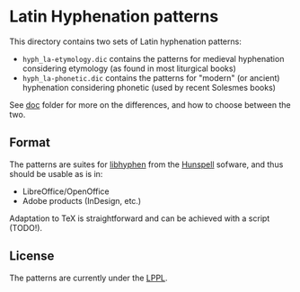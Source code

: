 # Latin Hyphenation patterns

This directory contains two sets of Latin hyphenation patterns:

- `hyph_la-etymology.dic` contains the patterns for medieval hyphenation considering etymology (as found in most liturgical books)
- `hyph_la-phonetic.dic` contains the patterns for "modern" (or ancient) hyphenation considering phonetic (used by recent Solesmes books)

See [doc](../doc/) folder for more on the differences, and how to choose between the two.

## Format

The patterns are suites for [libhyphen](https://github.com/hunspell/hyphen) from the [Hunspell](https://hunspell.github.io/) sofware, and thus should be usable as is in:

- LibreOffice/OpenOffice
- Adobe products (InDesign, etc.)

Adaptation to TeX is straightforward and can be achieved with a script (TODO!).

## License

The patterns are currently under the [LPPL](https://latex-project.org/lppl/).